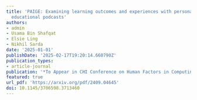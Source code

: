 ```yaml
---
title: 'PAIGE: Examining learning outcomes and experiences with personalized AI-generated
  educational podcasts'
authors:
- admin
- Usama Bin Shafqat
- Elsie Ling
- Nikhil Sarda
date: '2025-01-01'
publishDate: '2025-02-17T19:20:14.660790Z'
publication_types:
- article-journal
publication: '*To Appear in CHI Conference on Human Factors in Computing Systems*'
featured: true
url_pdf: 'https://arxiv.org/pdf/2409.04645'
doi: 10.1145/3706598.3713460
---
```

